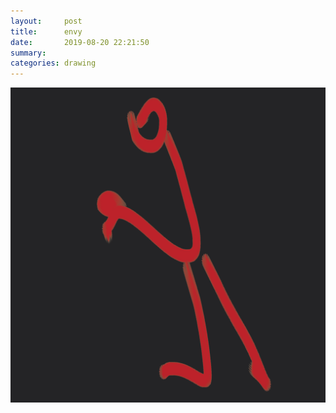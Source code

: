 ```yaml
---
layout:     post
title:      envy
date:       2019-08-20 22:21:50
summary:    
categories: drawing
---
```

![envy](/images/diary/envy.png ".")
